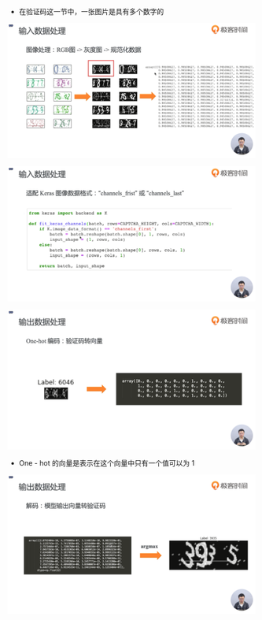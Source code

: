 - 在验证码这一节中，一张图片是具有多个数字的

![1574239501024](assets/1574239501024.png)

![1574239621798](assets/1574239621798.png)

![1574239647493](assets/1574239647493.png)

- One - hot 的向量是表示在这个向量中只有一个值可以为 1

![1574239938006](assets/1574239938006.png)

 